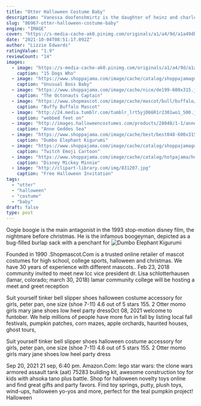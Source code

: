 ```yaml
---
title: "Otter Halloween Costume Baby"
description: "Vanessa doofenshmirtz is the daughter of heinz and charlene doofenshmirtz. She was born on the 15th of june, coincidentally the same day as linda and lawrence's wedding anniversary."
slug: "86967-otter-halloween-costume-baby"
engine: "IMAGE"
cover: "https://s-media-cache-ak0.pinimg.com/originals/a1/a4/9d/a1a49db3ce699853eccffa0a0e204257.png"
date: "2021-10-04T08:51:17.092Z"
author: "Lizzie Edwards"
ratingValue: "1.9"
reviewCount: "14"
images:
  - image: "https://s-media-cache-ak0.pinimg.com/originals/a1/a4/9d/a1a49db3ce699853eccffa0a0e204257.png"
    caption: "15 Dogs Who"
  - image: "https://www.shoppajama.com/image/cache/catalog/shoppajamagu1/gu2019082757-600x315.jpg"
    caption: "Unusual Boss Baby"
  - image: "https://www.shoppajama.com/image/cache/nice/de199-600x315.jpg"
    caption: "The Octonauts Captain"
  - image: "https://www.shopmascot.com/image/cache/mascot/bull/buffalo/ch4264_42916-600x315.jpg"
    caption: "Buffy Buffalo Mascot"
  - image: "http://24.media.tumblr.com/tumblr_lrt5yjD66R1r2301wo1_500.jpg"
    caption: "webbed feet on"
  - image: "http://images.halloweencostumes.com/products/28048/1-1/anne-geddes-sea-turtle-infant-costume.jpg"
    caption: "Anne Geddes Sea"
  - image: "https://www.shoppajama.com/image/cache/best/best048-600x315.jpg"
    caption: "Dumbo Elephant Kigurumi"
  - image: "https://www.shoppajama.com/image/cache/catalog/shoppajamagu1/gu201908272547-600x315.jpg"
    caption: "Twitch Emoji Cartoon"
  - image: "https://www.shoppajama.com/image/cache/catalog/hotpajama/hotpajama143-600x315.jpg"
    caption: "Disney Mickey Minnie"
  - image: "http://clipart-library.com/img/831207.jpg"
    caption: "Free Halloween Invitation"
tags:
  - "otter"
  - "halloween"
  - "costume"
  - "baby"
draft: false
type: post
---
```


Oogie boogie is the main antagonist in the 1993 stop-motion disney film, the nightmare before christmas. He is the infamous boogeyman, depicted as a bug-filled burlap sack with a penchant for
![Dumbo Elephant Kigurumi](https://www.shoppajama.com/image/cache/best/best048-600x315.jpg "Dumbo Elephant Kigurumi")

Founded in 1990 .Shopmascot.Com is a trusted online retailer of mascot costumes for high school, college sports, halloween and christmas. We have 30 years of experience with different mascots.. Feb 23, 2018 community invited to meet new lcc vice president dr. Lisa schlotterhausen (lamar, colorado; march 30, 2018) lamar community college will be hosting a meet and greet reception
<!--inArticleAds-->

<!--galleryOne-->

Suit yourself tinker bell slipper shoes halloween costume accessory for girls, peter pan, one size (shoe 7-11) 4.6 out of 5 stars 155. 2  Otter momo girls mary jane shoes low heel party dressOct 08, 2021 welcome to funtober. We help millions of people have more fun in fall by listing local fall festivals, pumpkin patches, corn mazes, apple orchards, haunted houses, ghost tours,
<!--inArticleAds-->

<!--galleryTwo-->

Suit yourself tinker bell slipper shoes halloween costume accessory for girls, peter pan, one size (shoe 7-11) 4.6 out of 5 stars 155. 2  Otter momo girls mary jane shoes low heel party dress
<!--galleryThree-->

Sep 20, 2021 21 sep, 6:40 pm. Amazon.Com: lego star wars: the clone wars armored assault tank (aat) 75283 building kit, awesome construction toy for kids with ahsoka tano plus battle. Shop for halloween novelty toys online and find great gifts and party favors. Find toy springs, putty, plush toys, wind-ups, halloween yo-yos and more, perfect for the teal pumpkin project!  Halloween